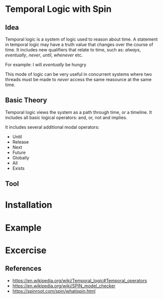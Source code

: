# Temporal Logic with Spin

## Idea

Temporal logic is a system of logic used to reason about time. A statement in temporal logic may have a truth value that changes over the course of time. It includes new qualifiers that relate to time, such as: *always*, *eventually*, *never*, *until*, *whenever* etc.

For example: I will *eventually* be hungry

This mode of logic can be very useful in concurrent systems where two threads must be made to *never* access the same reasource at the same time. 

## Basic Theory

Temporal logic views the system as a path through time, or a timeline. It includes all basic logical operators: and, or, not and implies.

It includes several additional modal operators:
* Until
* Release
* Next
* Future
* Globally
* All
* Exists

## Tool
# Installation
# Example
# Excercise

## References
* https://en.wikipedia.org/wiki/Temporal_logic#Temporal_operators
* https://en.wikipedia.org/wiki/SPIN_model_checker
* https://spinroot.com/spin/whatispin.html

